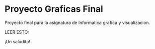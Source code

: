 # Proyecto Graficas Final
 Proyecto final para la asignatura de Informatica grafica y visualizacion.
 
LEER ESTO:

¡Un saludito!
